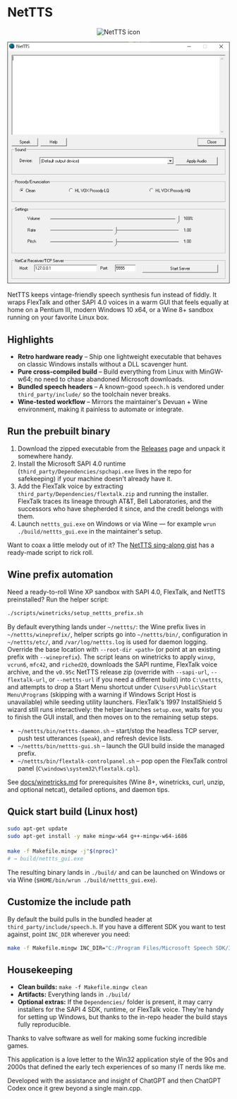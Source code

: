 # NetTTS

<p align="center">
  <img src="app.ico" alt="NetTTS icon" width="96" />
</p>

<p align="center">
  <img src="nettts_main_window.png" alt="NetTTS main window" width="720" />
</p>

NetTTS keeps vintage-friendly speech synthesis fun instead of fiddly. It wraps FlexTalk and other SAPI 4.0 voices in a warm GUI that feels equally at home on a Pentium III, modern Windows 10 x64, or a Wine 8+ sandbox running on your favorite Linux box.

## Highlights

- **Retro hardware ready** – Ship one lightweight executable that behaves on classic Windows installs without a DLL scavenger hunt.
- **Pure cross-compiled build** – Build everything from Linux with MinGW-w64; no need to chase abandoned Microsoft downloads.
- **Bundled speech headers** – A known-good `speech.h` is vendored under `third_party/include/` so the toolchain never breaks.
- **Wine-tested workflow** – Mirrors the maintainer's Devuan + Wine environment, making it painless to automate or integrate.

## Run the prebuilt binary

1. Download the zipped executable from the [Releases](../../releases) page and unpack it somewhere handy.
2. Install the Microsoft SAPI 4.0 runtime (`third_party/Dependencies/spchapi.exe` lives in the repo for safekeeping) if your machine doesn't already have it.
3. Add the FlexTalk voice by extracting `third_party/Dependencies/flextalk.zip` and running the installer. FlexTalk traces its lineage through AT&T, Bell Laboratories, and the successors who have shepherded it since, and the credit belongs with them.
4. Launch `nettts_gui.exe` on Windows or via Wine — for example `wrun ./build/nettts_gui.exe` in the maintainer's setup.

Want to coax a little melody out of it? The [NetTTS sing-along gist](https://gist.github.com/h4rm0n1c/2ddaa14c03be25c2072347a1b27e25da) has a ready-made script to rick roll.

## Wine prefix automation

Need a ready-to-roll Wine XP sandbox with SAPI 4.0, FlexTalk, and NetTTS preinstalled? Run the helper script:

```bash
./scripts/winetricks/setup_nettts_prefix.sh
```

By default everything lands under `~/nettts/`: the Wine prefix lives in `~/nettts/wineprefix/`, helper scripts go into `~/nettts/bin/`, configuration in `~/nettts/etc/`, and `/var/log/nettts.log` is used for daemon logging. Override the base location with `--root-dir <path>` (or point at an existing prefix with `--wineprefix`). The script leans on winetricks to apply `winxp`, `vcrun6`, `mfc42`, and `riched20`, downloads the SAPI runtime, FlexTalk voice archive, and the `v0.95c` NetTTS release zip (override with `--sapi-url`, `--flextalk-url`, or `--nettts-url` if you need a different build) into `C:\nettts`, and attempts to drop a Start Menu shortcut under `C\Users\Public\Start Menu\Programs` (skipping with a warning if Windows Script Host is unavailable) while seeding utility launchers. FlexTalk's 1997 InstallShield 5 wizard still runs interactively: the helper launches `setup.exe`, waits for you to finish the GUI install, and then moves on to the remaining setup steps.

- `~/nettts/bin/nettts-daemon.sh` – start/stop the headless TCP server, push test utterances (`speak`), and refresh device lists.
- `~/nettts/bin/nettts-gui.sh` – launch the GUI build inside the managed prefix.
- `~/nettts/bin/flextalk-controlpanel.sh` – pop open the FlexTalk control panel (`C\windows\system32\flextalk.cpl`).

See [docs/winetricks.md](docs/winetricks.md) for prerequisites (Wine 8+, winetricks, curl, unzip, and optional netcat), detailed options, and daemon tips.

## Quick start build (Linux host)

```bash
sudo apt-get update
sudo apt-get install -y make mingw-w64 g++-mingw-w64-i686

make -f Makefile.mingw -j"$(nproc)"
# → build/nettts_gui.exe
```

The resulting binary lands in `./build/` and can be launched on Windows or via Wine (`$HOME/bin/wrun ./build/nettts_gui.exe`).

## Customize the include path

By default the build pulls in the bundled header at `third_party/include/speech.h`. If you have a different SDK you want to test against, point `INC_DIR` wherever you need:

```bash
make -f Makefile.mingw INC_DIR="C:/Program Files/Microsoft Speech SDK/Include" -j"$(nproc)"
```

## Housekeeping

- **Clean builds:** `make -f Makefile.mingw clean`
- **Artifacts:** Everything lands in `./build/`
- **Optional extras:** If the `Dependencies/` folder is present, it may carry installers for the SAPI 4 SDK, runtime, or FlexTalk voice. They're handy for setting up Windows, but thanks to the in-repo header the build stays fully reproducible.


Thanks to valve software as well for making some fucking incredible games.

This application is a love letter to the Win32 application style of the 90s and 2000s that defined the early tech experiences of so many IT nerds like me.

Developed with the assistance and insight of ChatGPT and then ChatGPT Codex once it grew beyond a single main.cpp.
